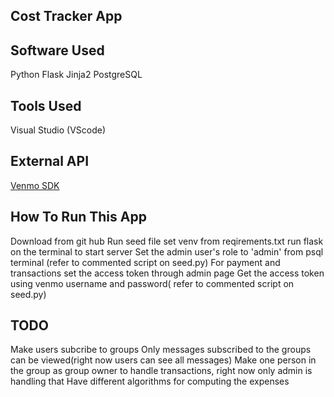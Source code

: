 ## Cost Tracker App

## Software Used
Python Flask
Jinja2 
PostgreSQL

## Tools Used
Visual Studio (VScode)

## External API 
[Venmo SDK](https://github.com/mmohades/Venmo)


## How To Run This App
Download from git hub
Run seed file
set venv from reqirements.txt
run flask on the terminal to start server
Set the admin user's role to 'admin' from psql terminal (refer to commented script on seed.py)
For payment and transactions set the access token through admin page
Get the access token using venmo username and password( refer to commented script on seed.py)

## TODO
Make users subcribe to groups
Only messages subscribed to the groups can be viewed(right now users can see all messages)
Make one person in the group as group owner to handle transactions, right now only admin is handling that
Have different algorithms for computing the expenses
